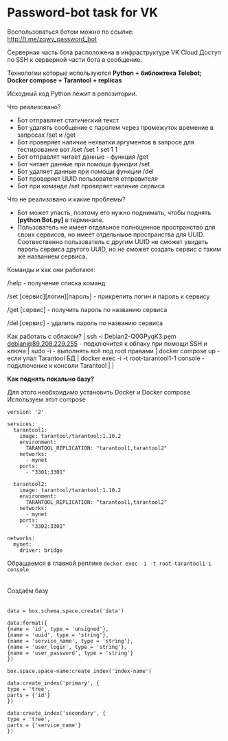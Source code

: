 # Password-bot task for VK

Воспользоваться ботом можно по ссылке: http://t.me/zqwy_password_bot

Серверная часть бота расположена в инфраструктуре VK Cloud
Доступ по SSH к серверной части бота в сообщение.

Технологии которые используются **Python + библоитека Telebot; Docker compose + Tarantool + replicas**

Исходный код Python лежит в репозитории.

Что реализовано?
- Бот отправляет статический текст
- Бот удалять сообщение с паролем через промежуток времение в запросах /set и /get
- Бот проверяет наличие нехватки аргументов в запросе для тестирование вот /set /set 1 set 1 1
- Бот отправлят читает данные - функция /get
- Бот читает данные при помощи функции /set
- Бот удаляет данные при помощи функции /del
- Бот проверяет UUID пользователя отправителя
- Бот при команде /set проверяет наличие сервиса


Что не реализовано и какие проблемы?
- Бот может упасть, поэтому его нужно поднимать, чтобы поднять **[python Bot.py]** в терминале.
- Пользователь не имеет отдельное полноценное пространство для своих сервисов, но имеет отдельныое пространства для UUID. Соотвественно пользователь с другим UUID не сможет увидеть пароль сервиса другого UUID, но не сможет создать сервис с таким же названием сервиса.

Команды и как они работают:

/help - получение списка команд

/set [сервис][логин][пароль] - прикрепить логин и пароль к сервису

/get [сервис] - получить пароль по названию сервиса

/del [сервис] - удалить пароль по названию сервиса


Как работать с облаком?
| ssh -i Debian2-Q0GPyqK3.pem debian@89.208.229.255 - подключится к облаку при помощи SSH и ключа 
| sudo -i - выполнять всё под root правами
| docker compose up - если упал Tarantool БД
| docker exec -i -t root-tarantool1-1 console - подключение к консоли Tarantool
| 
|

**Как поднять локально базу?**

Для этого необхоидимо установить Docker и Docker compose
Используем этот compose
```
version: '2'

services:
  tarantool1:
    image: tarantool/tarantool:1.10.2
    environment:
      TARANTOOL_REPLICATION: "tarantool1,tarantool2"
    networks:
      - mynet
    ports:
      - "3301:3301"

  tarantool2:
    image: tarantool/tarantool:1.10.2
    environment:
      TARANTOOL_REPLICATION: "tarantool1,tarantool2"
    networks:
      - mynet
    ports:
      - "3302:3301"

networks:
  mynet:
    driver: bridge
```

Обращаемся в главной реплике
```docker exec -i -t root-tarantool1-1 console```

######
Создаём базу
######
```
data = box.schema.space.create('data')
```
```
data:format({
{name = 'id', type = 'unsigned'},
{name = 'uuid', type = 'string'},
{name = 'service_name', type = 'string'},
{name = 'user_login', type = 'string'},
{name = 'user_password', type = 'string'}
})
```
```
box.space.space-name:create_index('index-name')
```
```
data:create_index('primary', {
type = 'tree',
parts = {'id'}
})
```
```
data:create_index('secondary', {
type = 'tree',
parts = {'service_name'}
})
```
